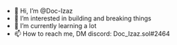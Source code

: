 - 👋 Hi, I’m @Doc-Izaz
- 👀 I’m interested in building and breaking things
- 🌱 I’m currently learning a lot 
- 📫 How to reach me, DM discord: Doc_Izaz.sol#2464

<!---
Doc-Izaz/Doc-Izaz is a ✨ special ✨ repository because its `README.md` (this file) appears on your GitHub profile.
You can click the Preview link to take a look at your changes.
--->
